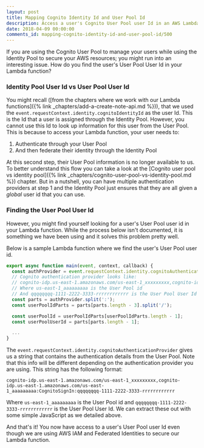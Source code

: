 ```yaml
---
layout: post
title: Mapping Cognito Identity Id and User Pool Id
description: Access a user's Cognito User Pool user Id in an AWS Lambda function that is secured using AWS IAM and Federated Identities using the event.requestContext.identity.cognitoAuthenticationProvider string.
date: 2018-04-09 00:00:00
comments_id: mapping-cognito-identity-id-and-user-pool-id/500
---
```


If you are using the Cognito User Pool to manage your users while using the Identity Pool to secure your AWS resources; you might run into an interesting issue. How do you find the user's User Pool User Id in your Lambda function?

### Identity Pool User Id vs User Pool User Id

You might recall ([from the chapters where we work with our Lambda functions]({% link _chapters/add-a-create-note-api.md %})), that we used the `event.requestContext.identity.cognitoIdentityId` as the user Id. This is the Id that a user is assigned through the Identity Pool. However, you cannot use this Id to look up information for this user from the User Pool. This is because to access your Lambda function, your user needs to:

1. Authenticate through your User Pool
2. And then federate their identity through the Identity Pool

At this second step, their User Pool information is no longer available to us. To better understand this flow you can take a look at the [Cognito user pool vs identity pool]({% link _chapters/cognito-user-pool-vs-identity-pool.md %}) chapter. But in a nutshell, you can have multiple authentication providers at step 1 and the Identity Pool just ensures that they are all given a _global_ user id that you can use.

### Finding the User Pool User Id

However, you might find yourself looking for a user's User Pool user id in your Lambda function. While the process below isn't documented, it is something we have been using and it solves this problem pretty well.

Below is a sample Lambda function where we find the user's User Pool user id.

``` js
export async function main(event, context, callback) {
  const authProvider = event.requestContext.identity.cognitoAuthenticationProvider;
  // Cognito authentication provider looks like:
  // cognito-idp.us-east-1.amazonaws.com/us-east-1_xxxxxxxxx,cognito-idp.us-east-1.amazonaws.com/us-east-1_aaaaaaaaa:CognitoSignIn:qqqqqqqq-1111-2222-3333-rrrrrrrrrrrr
  // Where us-east-1_aaaaaaaaa is the User Pool id
  // And qqqqqqqq-1111-2222-3333-rrrrrrrrrrrr is the User Pool User Id
  const parts = authProvider.split(':');
  const userPoolIdParts = parts[parts.length - 3].split('/');

  const userPoolId = userPoolIdParts[userPoolIdParts.length - 1];
  const userPoolUserId = parts[parts.length - 1];

  ...
}
```

The `event.requestContext.identity.cognitoAuthenticationProvider` gives us a string that contains the authentication details from the User Pool. Note that this info will be different depending on the authentication provider you are using. This string has the following format:

```
cognito-idp.us-east-1.amazonaws.com/us-east-1_xxxxxxxxx,cognito-idp.us-east-1.amazonaws.com/us-east-1_aaaaaaaaa:CognitoSignIn:qqqqqqqq-1111-2222-3333-rrrrrrrrrrrr
```

Where `us-east-1_aaaaaaaaa` is the User Pool id and `qqqqqqqq-1111-2222-3333-rrrrrrrrrrrr` is the User Pool User Id. We can extract these out with some simple JavaScript as we detailed above.

And that's it! You now have access to a user's User Pool user Id even though we are using AWS IAM and Federated Identities to secure our Lambda function.
